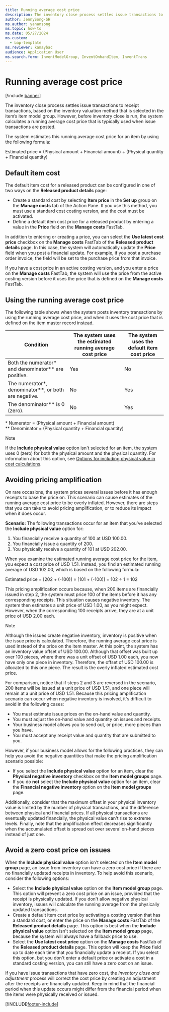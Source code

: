 ```yaml
---
title: Running average cost price
description: The inventory close process settles issue transactions to receipt transactions, based on the inventory valuation method that is selected.
author: JennySong-SH
ms.author: yanansong
ms.topic: how-to
ms.date: 05/27/2024
ms.custom:
  - bap-template
ms.reviewer: kamaybac
audience: Application User
ms.search.form: InventModelGroup, InventOnhandItem, InventTrans
---
```


# Running average cost price

[!include [banner](../includes/banner.md)]

The inventory close process settles issue transactions to receipt transactions, based on the inventory valuation method that is selected in the item’s item model group. However, before inventory close is run, the system calculates a running average cost price that is typically used when issue transactions are posted.

The system estimates this running average cost price for an item by using the following formula:

Estimated price = (Physical amount + Financial amount) ÷ (Physical quantity + Financial quantity)

## Default item cost

The default item cost for a released product can be configured in one of two ways on the **Released product details** page:

- Create a standard cost by selecting **Item price** in the **Set up** group on the **Manage costs** tab of the Action Pane. If you use this method, you must use a standard cost costing version, and the cost must be activated.
- Define a default item cost price for a released product by entering a value in the **Price** field on the **Manage costs** FastTab.

In addition to entering or creating a price, you can select the **Use latest cost price** checkbox on the **Manage costs** FastTab of the **Released product details** page. In this case, the system will automatically update the **Price** field when you post a financial update. For example, if you post a purchase order invoice, the field will be set to the purchase price from that invoice.

If you have a cost price in an active costing version, and you enter a price on the **Manage costs** FastTab, the system will use the price from the active costing version before it uses the price that is defined on the **Manage costs** FastTab.

## Using the running average cost price

The following table shows when the system posts inventory transactions by using the running average cost price, and when it uses the cost price that is defined on the item master record instead.

| Condition | The system uses the estimated running average cost price | The system uses the default item cost price |
| --- | --- | --- |
| Both the numerator\* and denominator\*\* are positive. | Yes | No |
| The numerator\*, denominator\*\*, or both are negative. | No | Yes |
| The denominator\*\* is 0 (zero). | No | Yes |

\* Numerator = (Physical amount + Financial amount)  
\*\* Denominator = (Physical quantity + Financial quantity)

> [!NOTE]
> If the **Include physical value** option isn't selected for an item, the system uses 0 (zero) for both the physical amount and the physical quantity. For information about this option, see [Options for including physical value in cost calculations](include-physical-value.md).

## Avoiding pricing amplification

On rare occasions, the system prices several issues before it has enough receipts to base the price on. This scenario can cause estimates of the running average cost price to be overly inflated. However, there are steps that you can take to avoid pricing amplification, or to reduce its impact when it does occur.

**Scenario:** The following transactions occur for an item that you've selected the **Include physical value** option for:

1. You financially receive a quantity of 100 at USD 100.00.
2. You financially issue a quantity of 200.
3. You physically receive a quantity of 101 at USD 202.00.

When you examine the estimated running average cost price for the item, you expect a cost price of USD 1.51. Instead, you find an estimated running average of USD 102.00, which is based on the following formula:

Estimated price = \[202 + (-100)\] ÷ \[101 + (-100)\] = 102 ÷ 1 = 102

This pricing amplification occurs because, when 200 items are financially issued in step 2, the system must price 100 of the items before it has any corresponding receipts. This situation causes negative inventory. The system then estimates a unit price of USD 1.00, as you might expect. However, when the corresponding 100 receipts arrive, they are at a unit price of USD 2.00 each.

> [!NOTE]
> Although the issues create negative inventory, inventory is positive when the issue price is calculated. Therefore, the running average cost price is used instead of the price on the item master. At this point, the system has an inventory value offset of USD 100.00. Although that offset was built up over 100 pieces, where there was a unit offset of USD 1.00 each, you now have only one piece in inventory. Therefore, the offset of USD 100.00 is allocated to this one piece. The result is the overly inflated estimated cost price.
>
> For comparison, notice that if steps 2 and 3 are reversed in the scenario, 200 items will be issued at a unit price of USD 1.51, and one piece will remain at a unit price of USD 1.51. Because this pricing amplification scenario can occur when negative inventory is involved, it's difficult to avoid in the following cases:
>
> - You must estimate issue prices on the on-hand value and quantity.
> - You must adjust the on-hand value and quantity on issues and receipts.
> - Your business model allows you to send out, or price, more pieces than you have.
> - You must accept any receipt value and quantity that are submitted to you.

However, if your business model allows for the following practices, they can help you avoid the negative quantities that make the pricing amplification scenario possible:

- If you select the **Include physical value** option for an item, clear the **Physical negative inventory** checkbox on the **Item model groups** page.
- If you do **not** select the **Include physical value** option for an item, clear the **Financial negative inventory** option on the **Item model groups** page.

Additionally, consider that the maximum offset in your physical inventory value is limited by the number of physical transactions, and the difference between physical and financial prices. If all physical transactions are eventually updated financially, the physical value can't rise to extreme levels. Finally, note that the amplification effect decreases significantly when the accumulated offset is spread out over several on-hand pieces instead of just one.

## Avoid a zero cost price on issues

When the **Include physical value** option isn't selected on the **Item model group** page, an issue from inventory can have a zero cost price if there are no financially updated receipts in inventory. To help avoid this scenario, consider the following options:

- Select the **Include physical value** option on the **Item model group** page. This option will prevent a zero cost price on an issue, provided that the receipt is physically updated. If you don't allow negative physical inventory, issues will calculate the running average from the physically updated transactions.
- Create a default item cost price by activating a costing version that has a standard cost, or enter the price on the **Manage costs** FastTab of the **Released product details** page. This option is best when the **Include physical value** option isn't selected on the **Item model group** page, because the system will always have a fallback price to use.
- Select the **Use latest cost price** option on the **Manage costs** FastTab of the **Released product details** page. This option will keep the **Price** field up to date each time that you financially update a receipt. If you select this option, but you don't enter a default price or activate a cost in a standard costing version, you can still have a zero cost on an issue.

If you have issue transactions that have zero cost, the *Inventory close and adjustment* process will correct the cost price by creating an adjustment after the receipts are financially updated. Keep in mind that the financial period when this update occurs might differ from the financial period when the items were physically received or issued.

[!INCLUDE[footer-include](../../includes/footer-banner.md)]
